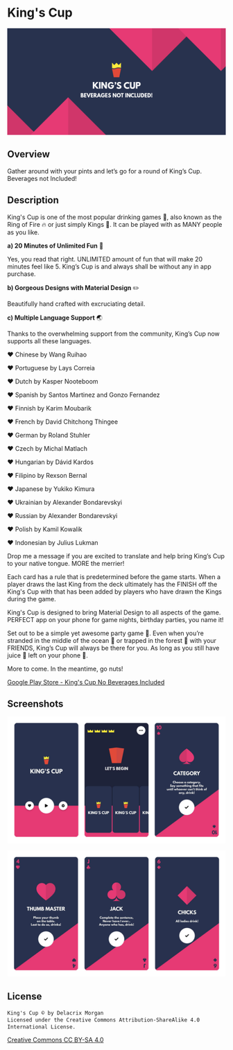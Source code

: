 # King's Cup

![Overview Header](/screenshots/0_header_small.png?raw=true "Overview Header")

## Overview

Gather around with your pints and let’s go for a round of King’s Cup. Beverages not Included!

## Description
King's Cup is one of the most popular drinking games 🍺, also known as the Ring of Fire 🔥 or just simply Kings 👑. It can be played with as MANY people as you like.

__a) 20 Minutes of Unlimited Fun__ 🎉

Yes, you read that right. UNLIMITED amount of fun that will make 20 minutes feel like 5. King’s Cup is and always shall be without any in app purchase.

__b) Gorgeous Designs with Material Design__ ✏️

Beautifully hand crafted with excruciating detail.

__c) Multiple Language Support__ 🌏

Thanks to the overwhelming support from the community, King’s Cup now supports all these languages.

❤️ Chinese by Wang Ruihao

❤️ Portuguese by Lays Correia

❤️ Dutch by Kasper Nooteboom

❤️ Spanish by Santos Martinez and Gonzo Fernandez

❤️ Finnish by Karim Moubarik

❤️ French by David Chitchong Thingee

❤️ German by Roland Stuhler

❤️ Czech by Michal Matlach

❤️ Hungarian by Dávid Kardos

❤️ Filipino by Rexson Bernal

❤️ Japanese by Yukiko Kimura

❤️ Ukrainian by Alexander Bondarevskyi

❤️ Russian by Alexander Bondarevskyi

❤️ Polish by Kamil Kowalik

❤️ Indonesian by Julius Lukman

Drop me a message if you are excited to translate and help bring King’s Cup to your native tongue. MORE the merrier!

Each card has a rule that is predetermined before the game starts. When a player draws the last King from the deck ultimately has the FINISH off the King's Cup with that has been added by players who have drawn the Kings during the game.

King's Cup is designed to bring Material Design to all aspects of the game. PERFECT app on your phone for game nights, birthday parties, you name it!
 
Set out to be a simple yet awesome party game 🥳. Even when you’re stranded in the middle of the ocean 🌊 or trapped in the forest 🌳 with your FRIENDS, King’s Cup will always be there for you. As long as you still have juice 🔋 left on your phone 📱. 

More to come. In the meantime, go nuts!

[Google Play Store - King's Cup No Beverages Included](https://play.google.com/store/apps/details?id=com.delacrixmorgan.kingscup)

## Screenshots

![Menu](/screenshots/1_menu.png?raw=true "Menu")

![Card](/screenshots/2_card.png?raw=true "Card")

## License
```
King's Cup © by Delacrix Morgan
Licensed under the Creative Commons Attribution-ShareAlike 4.0 International License.
```
[Creative Commons CC BY-SA 4.0](https://creativecommons.org/licenses/by-sa/4.0/legalcode)
